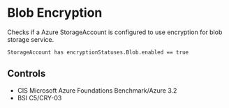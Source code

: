 # Blob Encryption

Checks if a Azure StorageAccount is configured to use encryption for blob storage service.

```ccl
StorageAccount has encryptionStatuses.Blob.enabled == true
```

## Controls

* CIS Microsoft Azure Foundations Benchmark/Azure 3.2
* BSI C5/CRY-03